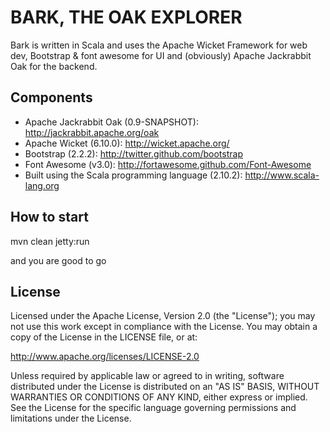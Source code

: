 BARK, THE OAK EXPLORER
=======================

Bark is written in Scala and uses the Apache Wicket Framework for web dev, Bootstrap & font awesome for UI and (obviously) Apache Jackrabbit Oak for the backend.

Components
----------

 * Apache Jackrabbit Oak (0.9-SNAPSHOT): http://jackrabbit.apache.org/oak
 * Apache Wicket (6.10.0): http://wicket.apache.org/
 * Bootstrap (2.2.2): http://twitter.github.com/bootstrap
 * Font Awesome (v3.0): http://fortawesome.github.com/Font-Awesome
 * Built using the Scala programming language (2.10.2): http://www.scala-lang.org

How to start
------------
  mvn clean jetty:run

and you are good to go


License
-------

Licensed under the Apache License, Version 2.0 (the "License");
you may not use this work except in compliance with the License.
You may obtain a copy of the License in the LICENSE file, or at:

   http://www.apache.org/licenses/LICENSE-2.0

Unless required by applicable law or agreed to in writing, software
distributed under the License is distributed on an "AS IS" BASIS,
WITHOUT WARRANTIES OR CONDITIONS OF ANY KIND, either express or implied.
See the License for the specific language governing permissions and
limitations under the License.
